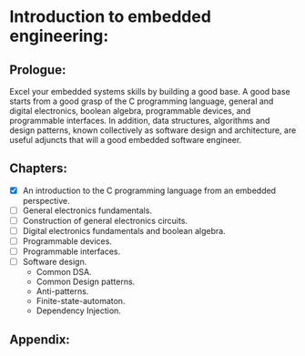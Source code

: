 # Introduction to embedded engineering: 

## Prologue:
Excel your embedded systems skills by building a good base. A good base starts from a good grasp of the C programming language, general and digital electronics, boolean algebra, programmable devices, and programmable interfaces. In addition, data structures, algorithms and design patterns, known collectively as software design and architecture, are useful adjuncts that will a good embedded software engineer.

## Chapters:
- [x] An introduction to the C programming language from an embedded perspective.
- [ ] General electronics fundamentals.
- [ ] Construction of general electronics circuits.
- [ ] Digital electronics fundamentals and boolean algebra.
- [ ] Programmable devices.
- [ ] Programmable interfaces.
- [ ] Software design.
  - Common DSA.
  - Common Design patterns.
  - Anti-patterns.
  - Finite-state-automaton.
  - Dependency Injection.

## Appendix:
